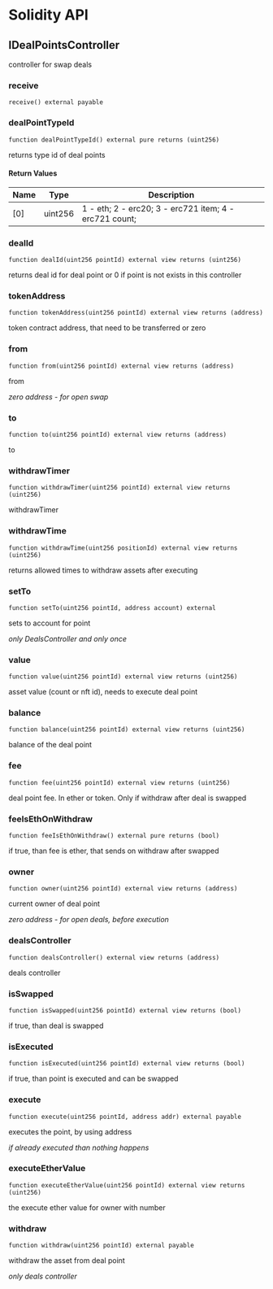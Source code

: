 # Solidity API

## IDealPointsController

controller for swap deals

### receive

```solidity
receive() external payable
```

### dealPointTypeId

```solidity
function dealPointTypeId() external pure returns (uint256)
```

returns type id of deal points

#### Return Values

| Name | Type | Description |
| ---- | ---- | ----------- |
| [0] | uint256 | 1 - eth; 2 - erc20; 3 - erc721 item; 4 - erc721 count; |

### dealId

```solidity
function dealId(uint256 pointId) external view returns (uint256)
```

returns deal id for deal point or 0 if point is not exists in this controller

### tokenAddress

```solidity
function tokenAddress(uint256 pointId) external view returns (address)
```

token contract address, that need to be transferred or zero

### from

```solidity
function from(uint256 pointId) external view returns (address)
```

from

_zero address - for open swap_

### to

```solidity
function to(uint256 pointId) external view returns (address)
```

to

### withdrawTimer

```solidity
function withdrawTimer(uint256 pointId) external view returns (uint256)
```

withdrawTimer

### withdrawTime

```solidity
function withdrawTime(uint256 positionId) external view returns (uint256)
```

returns allowed times to withdraw assets after executing

### setTo

```solidity
function setTo(uint256 pointId, address account) external
```

sets to account for point

_only DealsController and only once_

### value

```solidity
function value(uint256 pointId) external view returns (uint256)
```

asset value (count or nft id), needs to execute deal point

### balance

```solidity
function balance(uint256 pointId) external view returns (uint256)
```

balance of the deal point

### fee

```solidity
function fee(uint256 pointId) external view returns (uint256)
```

deal point fee. In ether or token. Only if withdraw after deal is swapped

### feeIsEthOnWithdraw

```solidity
function feeIsEthOnWithdraw() external pure returns (bool)
```

if true, than fee is ether, that sends on withdraw after swapped

### owner

```solidity
function owner(uint256 pointId) external view returns (address)
```

current owner of deal point

_zero address - for open deals, before execution_

### dealsController

```solidity
function dealsController() external view returns (address)
```

deals controller

### isSwapped

```solidity
function isSwapped(uint256 pointId) external view returns (bool)
```

if true, than deal is swapped

### isExecuted

```solidity
function isExecuted(uint256 pointId) external view returns (bool)
```

if true, than point is executed and can be swapped

### execute

```solidity
function execute(uint256 pointId, address addr) external payable
```

executes the point, by using address

_if already executed than nothing happens_

### executeEtherValue

```solidity
function executeEtherValue(uint256 pointId) external view returns (uint256)
```

the execute ether value for owner with number

### withdraw

```solidity
function withdraw(uint256 pointId) external payable
```

withdraw the asset from deal point

_only deals controller_

